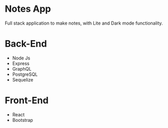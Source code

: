 # Notes App
Full stack application to make notes, with Lite and Dark mode functionality.

# Back-End
* Node Js
* Express
* GraphQL
* PostgreSQL
* Sequelize

# Front-End
* React
* Bootstrap
